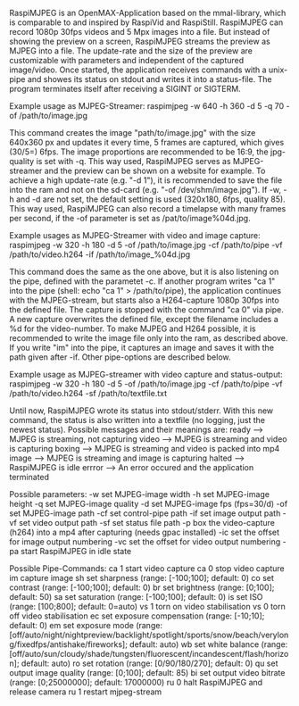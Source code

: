 RaspiMJPEG is an OpenMAX-Application based on the mmal-library, which is comparable to and inspired by RaspiVid and RaspiStill. RaspiMJPEG can record 1080p 30fps videos and 5 Mpx images into a file. But instead of showing the preview on a screen, RaspiMJPEG streams the preview as MJPEG into a file. The update-rate and the size of the preview are customizable with parameters and independent of the captured image/video. Once started, the application receives commands with a unix-pipe and showes its status on stdout and writes it into a status-file. The program terminates itself after receiving a SIGINT or SIGTERM.


Example usage as MJPEG-Streamer:
raspimjpeg -w 640 -h 360 -d 5 -q 70 -of /path/to/image.jpg

This command creates the image "path/to/image.jpg" with the size 640x360 px and updates it every time, 5 frames are captured, which gives (30/5=) 6fps. The image proportions are recommended to be 16:9, the jpg-quality is set with -q. This way used, RaspiMJPEG serves as MJPEG-streamer and the preview can be shown on a website for example. To achieve a high update-rate (e.g. "-d 1"), it is recommended to save the file into the ram and not on the sd-card (e.g. "-of /dev/shm/image.jpg").
If -w, -h and -d are not set, the default setting is used (320x180, 6fps, quality 85).
This way used, RaspiMJPEG can also record a timelapse with many frames per second, if the -of parameter is set as /pat/to/image%04d.jpg.


Example usages as MJPEG-Streamer with video and image capture:
raspimjpeg -w 320 -h 180 -d 5 -of /path/to/image.jpg -cf /path/to/pipe -vf /path/to/video.h264 -if /path/to/image_%04d.jpg

This command does the same as the one above, but it is also listening on the pipe, defined with the parametet -c. If another program writes "ca 1" into the pipe (shell: echo "ca 1" > /path/to/pipe), the application continues with the MJPEG-stream, but starts also a H264-capture 1080p 30fps into the defined file. The capture is stopped with the command "ca 0" via pipe. A new capture overwrites the defined file, except the filename includes a %d for the video-number. To make MJPEG and H264 possible, it is recommended to write the image file only into the ram, as described above.
If you write "im" into the pipe, it captures an image and saves it with the path given after -if. Other pipe-options are described below.


Example usage as MJPEG-streamer with video capture and status-output:
raspimjpeg -w 320 -h 180 -d 5 -of /path/to/image.jpg -cf /path/to/pipe -vf /path/to/video.h264 -sf /path/to/textfile.txt

Until now, RaspiMJPEG wrote its status into stdout/stderr. With this new command, the status is also written into a textfile (no logging, just the newest status). Possible messages and their meanings are:
ready   --> MJPEG is streaming, not capturing
video   --> MJPEG is streaming and video is capturing
boxing  --> MJPEG is streaming and video is packed into mp4
image   --> MJPEG is streaming and image is capturing
halted  --> RaspiMJPEG is idle
errror  --> An error occured and the application terminated


Possible parameters:
-w    set MJPEG-image width
-h    set MJPEG-image height
-q    set MJPEG-image quality
-d    set MJPEG-image fps (fps=30/d)
-of   set MJPEG-image path
-cf   set control-pipe path
-if   set image output path
-vf   set video output path
-sf   set status file path
-p    box the video-capture (h264) into a mp4 after capturing (needs gpac installed)
-ic   set the offset for image output numbering
-vc   set the offset for video output numbering
-pa   start RaspiMJPEG in idle state


Possible Pipe-Commands:
ca 1  start video capture
ca 0  stop video capture
im    capture image
sh    set sharpness (range: [-100;100]; default: 0)
co    set contrast (range: [-100;100]; default: 0)
br    set brightness (range: [0;100]; default: 50)
sa    set saturation (range: [-100;100]; default: 0)
is    set ISO (range: [100;800]; default: 0=auto)
vs 1  torn on video stabilisation
vs 0  torn off video stabilisation
ec    set exposure compensation (range: [-10;10]; default: 0)
em    set exposure mode (range: [off/auto/night/nightpreview/backlight/spotlight/sports/snow/beach/verylong/fixedfps/antishake/fireworks]; default: auto)
wb    set white balance (range: [off/auto/sun/cloudy/shade/tungsten/fluorescent/incandescent/flash/horizon]; default: auto)
ro    set rotation (range: [0/90/180/270]; default: 0)
qu    set output image quality (range: [0;100]; default: 85)
bi    set output video bitrate (range: [0;25000000]; default: 17000000)
ru 0  halt RaspiMJPEG and release camera
ru 1  restart mjpeg-stream
